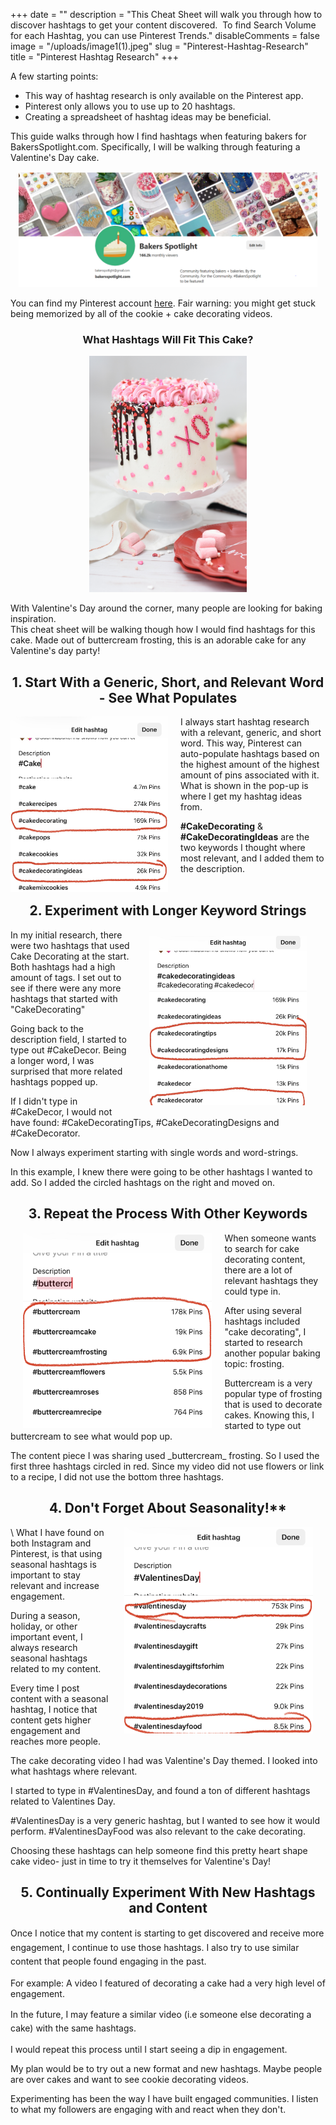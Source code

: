 +++
date = ""
description = "This Cheat Sheet will walk you through how to discover hashtags to get your content discovered.  ​  To find Search Volume for each Hashtag, you can use Pinterest Trends."
disableComments = false
image = "/uploads/image1(1).jpeg"
slug = "Pinterest-Hashtag-Research"
title = "Pinterest Hashtag Research"
+++

A few starting points:

* This way of hashtag research is only available on the Pinterest app.
* Pinterest only allows you to use up to 20 hashtags.
* Creating a spreadsheet of hashtag ideas may be beneficial.

This guide walks through how I find hashtags when featuring bakers for BakersSpotlight.com. Specifically, I will be walking through featuring a Valentine's Day cake.

<center><img src="https://raw.githubusercontent.com/foofeh/hugo-theme-massively/master/exampleSite/static/uploads/bakers.PNG" width="95%" height="95%"></center>

You can find my Pinterest account [here](). Fair warning: you might get stuck being memorized by all of the cookie + cake decorating videos.

<center><h3> What Hashtags Will Fit This Cake? </center></h3>

<Center><img src="https://raw.githubusercontent.com/foofeh/hugo-theme-massively/master/exampleSite/static/uploads/deva-williamson-Kppw90QC_aE-unsplash(1).jpg" width="50%" height="50%"></center>

With Valentine's Day around the corner, many people are looking for baking inspiration. 
<br>
This cheat sheet will be walking though how I would find hashtags for this cake. Made out of buttercream frosting, this is an adorable cake for any Valentine's day party!

<Center><H2> 1. Start With a Generic, Short, and Relevant Word - See What Populates </Center></H2>
<img src="https://raw.githubusercontent.com/foofeh/hugo-theme-massively/master/exampleSite/static/uploads/image0%20(1)(1).jpeg" width="50%" height="50%" style="float:left; text-align:right;margin-left:0px; margin-right:20px">
<style>
  article {
    overflow: auto;
    word-wrap: break-word;
    text-align: start;
}
  </style>
I always start hashtag research with a relevant, generic, and short word. This way, Pinterest can auto-populate hashtags based on the highest amount of the highest amount of pins associated with it.
What is shown in the pop-up is where I get my hashtag ideas from.
<p>
  <b>#CakeDecorating</b> & <b>#CakeDecoratingIdeas</b> are the two keywords I thought where most relevant, and I added them to the description.
<br>
<br>
<Center><H2> 2. Experiment with Longer Keyword Strings </Center></H2>
<img src="https://raw.githubusercontent.com/foofeh/hugo-theme-massively/master/exampleSite/static/uploads/image1(1).jpeg" width="50%" height="50%" align="right" style="text-align:left; margin:0px 20px; padding: 10px">
  <style>
  article {
    overflow: auto;
    word-wrap: break-word;
    text-align: start;
}
  </style>
In my initial research, there were two hashtags that used Cake Decorating at the start. Both hashtags had a high amount of tags.
I set out to see if there were any more hashtags that started with "CakeDecorating"
</p>
Going back to the description field, I started to type out #CakeDecor. Being a longer word, I was surprised that more related hashtags popped up.
</p>
If I didn't type in #CakeDecor, I would not have found: #CakeDecoratingTips, #CakeDecoratingDesigns and #CakeDecorator.
<p>
Now I always experiment starting with single words and word-strings.
<p>
In this example, I knew there were going to be other hashtags I wanted to add. So I added the circled hashtags on the right and moved on.
</p>



<Center><H2> 3. Repeat the Process With Other Keywords </Center></H2>
<img src="https://raw.githubusercontent.com/foofeh/hugo-theme-massively/master/exampleSite/static/uploads/image1%20(2)(1).jpeg" width="60%" height="60%" align="left" style="margin:0px 20px">
When someone wants to search for cake decorating content, there are a lot of relevant hashtags they could type in.

After using several hashtags included "cake decorating", I started to research another popular baking topic: frosting.

Buttercream is a very popular type of frosting that is used to decorate cakes. Knowing this, I started to type out buttercream to see what would pop up.
<p>
The content piece I was sharing used _buttercream_ frosting. So I used the first three hashtags circled in red.
Since my video did not use flowers or link to a recipe, I did not use the bottom three hashtags.

<Center><H2> 4. Don't Forget About Seasonality!** </Center></H2>
<img src="https://raw.githubusercontent.com/foofeh/hugo-theme-massively/master/exampleSite/static/uploads/image0%20(3)(1).jpeg" width="60%" height="60%" align="right" style="margin:0px 20px">\
What I have found on both Instagram and Pinterest, is that using seasonal hashtags is important to stay relevant and increase engagement.

During a season, holiday, or other important event, I always research seasonal hashtags related to my content.

Every time I post content with a seasonal hashtag, I notice that content gets higher engagement and reaches more people.

The cake decorating video I had was Valentine's Day themed. I looked into what hashtags where relevant.

I started to type in #ValentinesDay, and found a ton of different hashtags related to Valentines Day.

\#ValentinesDay is a very generic hashtag, but I wanted to see how it would perform. #ValentinesDayFood was also relevant to the cake decorating.

Choosing these hashtags can help someone find this pretty heart shape cake video- just in time to try it themselves for Valentine's Day!


<Center><H2> 5. Continually Experiment With New Hashtags and Content </Center></H2>
<p style="line-height:1.6">
Once I notice that my content is starting to get discovered and receive more engagement, I continue to use those hashtags. I also try to use similar content that people found engaging in the past.
</p>
For example: A video I featured of decorating a cake had a very high level of engagement.
<p style="line-height:1.6">
In the future, I may feature a similar video (i.e someone else decorating a cake) with the same hashtags.
</p>
I would repeat this process until I start seeing a dip in engagement.

My plan would be to try out a new format and new hashtags. Maybe people are over cakes and want to see cookie decorating videos.

Experimenting has been the way I have built engaged communities. I listen to what my followers are engaging with and react when they don't.

